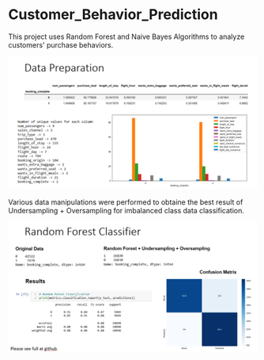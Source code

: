 # Customer_Behavior_Prediction
This project uses Random Forest and Naive Bayes Algorithms to analyze customers' purchase behaviors. 

![alt text](https://github.com/islambekkurakbay/Customer_Behavior_Prediction/blob/main/Capture2.PNG?raw=true)


Various data manipulations were performed to obtaine the best result of Undersampling + Oversampling for imbalanced class data classification.

![alt text](https://github.com/islambekkurakbay/Customer_Behavior_Prediction/blob/main/Capture.PNG?raw=true)
